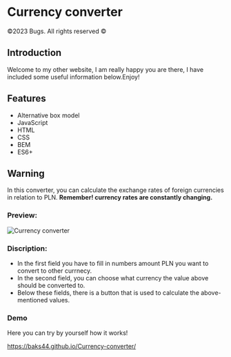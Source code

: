 # Currency converter 
©2023 Bugs. All rights reserved ©

## Introduction
Welcome to my other website, I am really happy you are there, I have included some useful information below.Enjoy!

## Features
- Alternative box model
- JavaScript
- HTML
- CSS
- BEM
- ES6+

## Warning
In this converter, you can calculate the exchange rates of foreign currencies in relation to PLN.
**Remember! currency rates are constantly changing.**

### Preview:

![Currency converter](https://github.com/Baks44/Modu-04/blob/main/images/gif%20preview%20converter.gif?raw=true)

### Discription:
- In the first field you have to fill in numbers amount PLN you want to convert to other currnecy.
- In the second field, you can choose what currency the value above should be converted to.
- Below these fields, there is a button that is used to calculate the above-mentioned values.

### Demo
Here you can try by yourself how it works! 

https://baks44.github.io/Currency-converter/
